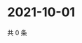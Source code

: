 # 2021-10-01

共 0 条

<!-- BEGIN WEIBO -->
<!-- 最后更新时间 Fri Oct 01 2021 08:41:10 GMT+0800 (China Standard Time) -->

<!-- END WEIBO -->
